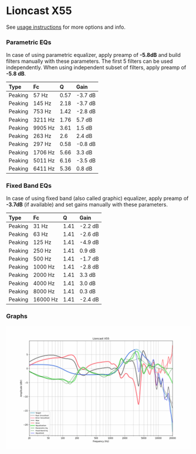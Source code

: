 # Lioncast X55
See [usage instructions](https://github.com/jaakkopasanen/AutoEq#usage) for more options and info.

### Parametric EQs
In case of using parametric equalizer, apply preamp of **-5.8dB** and build filters manually
with these parameters. The first 5 filters can be used independently.
When using independent subset of filters, apply preamp of **-5.8 dB**.

| Type    | Fc      |    Q | Gain    |
|:--------|:--------|:-----|:--------|
| Peaking | 57 Hz   | 0.57 | -3.7 dB |
| Peaking | 145 Hz  | 2.18 | -3.7 dB |
| Peaking | 753 Hz  | 1.42 | -2.8 dB |
| Peaking | 3211 Hz | 1.76 | 5.7 dB  |
| Peaking | 9905 Hz | 3.61 | 1.5 dB  |
| Peaking | 263 Hz  | 2.6  | 2.4 dB  |
| Peaking | 297 Hz  | 0.58 | -0.8 dB |
| Peaking | 1706 Hz | 5.66 | 3.3 dB  |
| Peaking | 5011 Hz | 6.16 | -3.5 dB |
| Peaking | 6411 Hz | 5.36 | 0.8 dB  |

### Fixed Band EQs
In case of using fixed band (also called graphic) equalizer, apply preamp of **-3.7dB**
(if available) and set gains manually with these parameters.

| Type    | Fc       |    Q | Gain    |
|:--------|:---------|:-----|:--------|
| Peaking | 31 Hz    | 1.41 | -2.2 dB |
| Peaking | 63 Hz    | 1.41 | -2.6 dB |
| Peaking | 125 Hz   | 1.41 | -4.9 dB |
| Peaking | 250 Hz   | 1.41 | 0.9 dB  |
| Peaking | 500 Hz   | 1.41 | -1.7 dB |
| Peaking | 1000 Hz  | 1.41 | -2.8 dB |
| Peaking | 2000 Hz  | 1.41 | 3.3 dB  |
| Peaking | 4000 Hz  | 1.41 | 3.0 dB  |
| Peaking | 8000 Hz  | 1.41 | 0.3 dB  |
| Peaking | 16000 Hz | 1.41 | -2.4 dB |

### Graphs
![](./Lioncast%20X55.png)